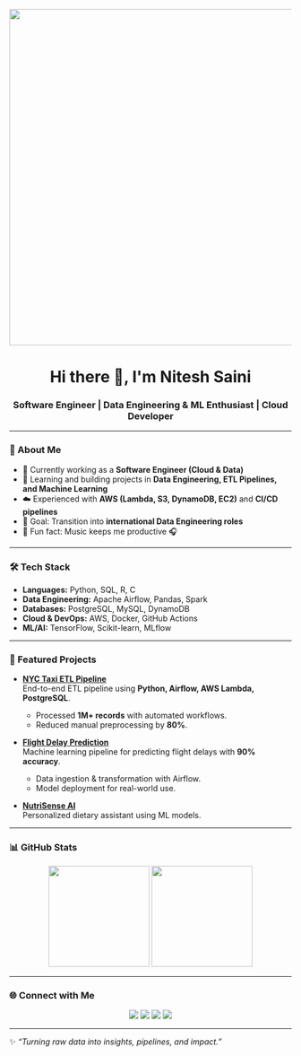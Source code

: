 <p align="center">
  <img width="600" src="https://i.pinimg.com/originals/e4/26/70/e426702edf874b181aced1e2fa5c6cde.gif">
</p>

<h1 align="center">Hi there 👋, I'm <b>Nitesh Saini</b></h1>
<h3 align="center">Software Engineer | Data Engineering & ML Enthusiast | Cloud Developer</h3>

---

### 🚀 About Me
- 🔭 Currently working as a **Software Engineer (Cloud & Data)**  
- 🌱 Learning and building projects in **Data Engineering, ETL Pipelines, and Machine Learning**  
- ☁️ Experienced with **AWS (Lambda, S3, DynamoDB, EC2)** and **CI/CD pipelines**  
- 🎯 Goal: Transition into **international Data Engineering roles**  
- 🎵 Fun fact: Music keeps me productive 🎧  

---

### 🛠️ Tech Stack
- **Languages:** Python, SQL, R, C  
- **Data Engineering:** Apache Airflow, Pandas, Spark  
- **Databases:** PostgreSQL, MySQL, DynamoDB  
- **Cloud & DevOps:** AWS, Docker, GitHub Actions  
- **ML/AI:** TensorFlow, Scikit-learn, MLflow  

---

### 📂 Featured Projects

- **[NYC Taxi ETL Pipeline](https://github.com/iam-niteshhh/nyc-taxi-etl)**  
  End-to-end ETL pipeline using **Python, Airflow, AWS Lambda, PostgreSQL**.  
  - Processed **1M+ records** with automated workflows.  
  - Reduced manual preprocessing by **80%**.  

- **[Flight Delay Prediction](https://github.com/iam-niteshhh/flight-delay-etl)**  
  Machine learning pipeline for predicting flight delays with **90% accuracy**.  
  - Data ingestion & transformation with Airflow.  
  - Model deployment for real-world use.  

- **[NutriSense AI](https://github.com/iam-niteshhh/nutrisense-ai)**  
  Personalized dietary assistant using ML models.  

---

### 📊 GitHub Stats
<p align="center">
  <img src="https://github-readme-stats.vercel.app/api?username=iam-niteshhh&show_icons=true&theme=radical" height="180px"/>
  <img src="https://github-readme-stats.vercel.app/api/top-langs/?username=iam-niteshhh&layout=compact&theme=radical" height="180px"/>
</p>

---

### 🌐 Connect with Me
<p align="center">
  <a href="https://www.linkedin.com/in/iamniteshhh/"><img src="https://img.shields.io/badge/-LinkedIn-blue?style=flat-square&logo=linkedin&logoColor=white"></a>
  <a href="https://www.kaggle.com/niteshsaini"><img src="https://img.shields.io/badge/-Kaggle-grey?style=flat-square&logo=kaggle"></a>
  <a href="mailto:nitesh.saini2402@outlook.com"><img src="https://img.shields.io/badge/-Outlook-0073cf?style=flat-square&logo=microsoftoutlook&logoColor=white"></a>
  <a href="https://iam-niteshhh.github.io/Portfolio/"><img src="https://img.shields.io/badge/-Portfolio-black?style=flat-square&logo=github&logoColor=white"></a>
</p>

---

✨ *“Turning raw data into insights, pipelines, and impact.”*  
